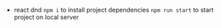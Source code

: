 - react dnd
`npm i` to install project dependencies
`npm run start` to start project on local server